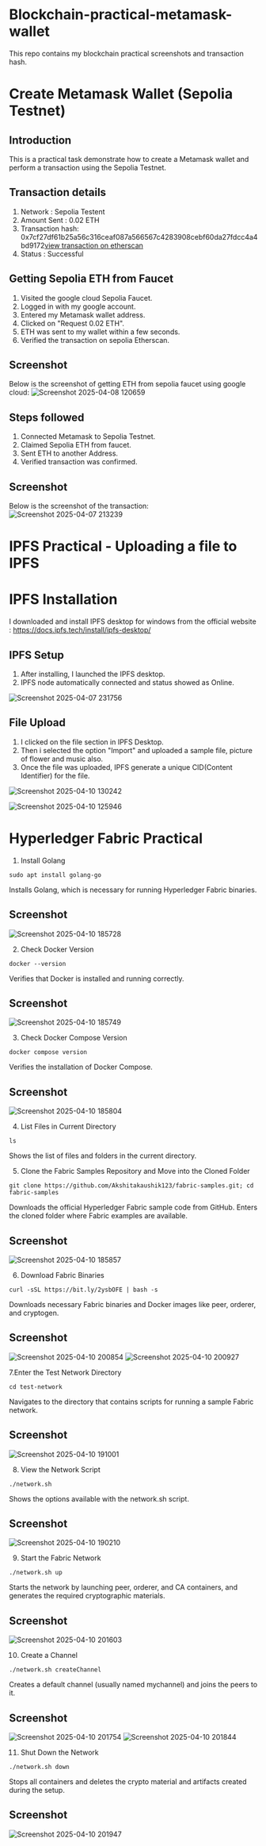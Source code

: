 
# Blockchain-practical-metamask-wallet
This repo contains my blockchain practical screenshots and transaction hash.
# Create Metamask Wallet (Sepolia Testnet)

## Introduction 
This is a practical task demonstrate how to create a Metamask wallet and perform a transaction using the Sepolia Testnet.

## Transaction details
1) Network : Sepolia Testent
2) Amount Sent : 0.02 ETH
3) Transaction hash: 0x7cf27df61b25a56c316ceaf087a566567c4283908cebf60da27fdcc4a4bd9172[view transaction on etherscan](https://sepolia.etherscan.io/tx/0x7cf27df61b25a56c316ceaf087a566567c4283908cebf60da27fdcc4a4bd9172)
4) Status : Successful

## Getting Sepolia ETH from Faucet
1) Visited the google cloud Sepolia Faucet.
2) Logged in with my google account.
3) Entered my Metamask wallet address.
4) Clicked on "Request 0.02 ETH".
5) ETH was sent to my wallet within a few seconds.
6) Verified the transaction on sepolia Etherscan.

## Screenshot
Below is the screenshot of getting ETH from sepolia faucet using google cloud:
![Screenshot 2025-04-08 120659](https://github.com/user-attachments/assets/7e7eea2d-eb4d-46b6-b2dc-7764c9c1e01c)

## Steps followed
1. Connected Metamask to Sepolia Testnet.
2. Claimed Sepolia ETH from faucet.
3. Sent ETH to another Address.
4. Verified transaction was confirmed.

## Screenshot
Below is the screenshot of the transaction:
![Screenshot 2025-04-07 213239](https://github.com/user-attachments/assets/8f53c1eb-52cf-471e-9db2-0eabbe089740)


# IPFS Practical - Uploading a file to IPFS
# IPFS Installation
I downloaded and install IPFS desktop for windows from the official website :
https://docs.ipfs.tech/install/ipfs-desktop/

## IPFS Setup
1) After installing, I launched the IPFS desktop.
2) IPFS node automatically connected and status showed as Online.

![Screenshot 2025-04-07 231756](https://github.com/user-attachments/assets/ea26e2be-042a-4718-aeea-efcce3058241)


## File Upload
1) I clicked on the file section in IPFS Desktop.
2) Then i selected the option "Import" and uploaded a sample file, picture of flower and music also.
3) Once the file was uploaded, IPFS generate a unique CID(Content Identifier) for the file.

![Screenshot 2025-04-10 130242](https://github.com/user-attachments/assets/d9b81626-3b4e-4eb6-8d9d-581fd2cb6221)


![Screenshot 2025-04-10 125946](https://github.com/user-attachments/assets/fa3b9104-c34f-4fcf-962e-642e8cef45c1)


# Hyperledger Fabric Practical
1. Install Golang
```
sudo apt install golang-go
```
Installs Golang, which is necessary for running Hyperledger Fabric binaries.

## Screenshot
![Screenshot 2025-04-10 185728](https://github.com/user-attachments/assets/f02e6cc0-00cb-4023-b30e-13baa5dd98c2)


2. Check Docker Version
```
docker --version
```
Verifies that Docker is installed and running correctly.

## Screenshot
![Screenshot 2025-04-10 185749](https://github.com/user-attachments/assets/9baee78b-530f-43c1-8963-4efe00f0eb3f)


3. Check Docker Compose Version
```
docker compose version
```
Verifies the installation of Docker Compose.

## Screenshot
![Screenshot 2025-04-10 185804](https://github.com/user-attachments/assets/03fe5319-cd88-47a6-a068-6eebf9df2730)



4. List Files in Current Directory
```
ls
```
Shows the list of files and folders in the current directory.


5. Clone the Fabric Samples Repository and  Move into the Cloned Folder
```
git clone https://github.com/Akshitakaushik123/fabric-samples.git; cd fabric-samples
```
Downloads the official Hyperledger Fabric sample code from GitHub.
Enters the cloned folder where Fabric examples are available.

## Screenshot
![Screenshot 2025-04-10 185857](https://github.com/user-attachments/assets/e91eb998-e761-4070-bb20-cacc3b0f9480)



6.  Download Fabric Binaries
```
curl -sSL https://bit.ly/2ysbOFE | bash -s
```
Downloads necessary Fabric binaries and Docker images like peer, orderer, and cryptogen.

## Screenshot
![Screenshot 2025-04-10 200854](https://github.com/user-attachments/assets/3a308cd5-4e60-4e36-a164-8c9089763d8f)
![Screenshot 2025-04-10 200927](https://github.com/user-attachments/assets/a1af3740-ced3-4e55-a9dd-e3e2ffd02bc0)




7.Enter the Test Network Directory
```
cd test-network
```
Navigates to the directory that contains scripts for running a sample Fabric network.

## Screenshot
![Screenshot 2025-04-10 191001](https://github.com/user-attachments/assets/ec0b17d1-a4f6-4e0f-b0db-1f564288c6d5)



8.  View the Network Script
```
./network.sh
```
Shows the options available with the network.sh script.

## Screenshot
![Screenshot 2025-04-10 190210](https://github.com/user-attachments/assets/2381a5c2-20e8-4f8c-8ba0-63b8422618e0)



9. Start the Fabric Network
```
./network.sh up
```
Starts the network by launching peer, orderer, and CA containers, and generates the required cryptographic materials.

## Screenshot
![Screenshot 2025-04-10 201603](https://github.com/user-attachments/assets/7c24ed7b-e32e-4f7a-845f-fda0a0a90e99)




10. Create a Channel
```
./network.sh createChannel
```
Creates a default channel (usually named mychannel) and joins the peers to it.

## Screenshot
![Screenshot 2025-04-10 201754](https://github.com/user-attachments/assets/6dc7ed0d-44a1-4f1a-a2db-0e9a743433e3)
![Screenshot 2025-04-10 201844](https://github.com/user-attachments/assets/4a69f43b-6d31-4231-827b-5a746dff06a0)



11. Shut Down the Network
```
./network.sh down
```
Stops all containers and deletes the crypto material and artifacts created during the setup.

## Screenshot
![Screenshot 2025-04-10 201947](https://github.com/user-attachments/assets/e9636909-e96c-4912-8402-4c16ff6f7745)






